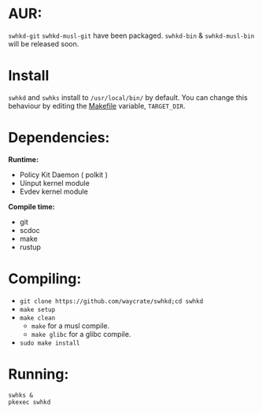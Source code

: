 # AUR:

`swhkd-git` `swhkd-musl-git` have been packaged. `swhkd-bin` & `swhkd-musl-bin` will be released soon.

# Install

`swhkd` and `swhks` install to `/usr/local/bin/` by default. You can change this behaviour by editing the [Makefile](../Makefile) variable, `TARGET_DIR`.

# Dependencies:

**Runtime:**

-   Policy Kit Daemon ( polkit )
-   Uinput kernel module
-   Evdev kernel module

**Compile time:**

-   git
-   scdoc
-   make
-   rustup

# Compiling:

-   `git clone https://github.com/waycrate/swhkd;cd swhkd`
-   `make setup`
-   `make clean`
    -   `make` for a musl compile.
    -   `make glibc` for a glibc compile.
-   `sudo make install`

# Running:

```
swhks &
pkexec swhkd
```
